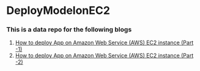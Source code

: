 # DeployModelonEC2

### This is a data repo for the following blogs
1. [How to deploy App on Amazon Web Service (AWS) EC2 instance (Part -1)](https://medium.datadriveninvestor.com/how-to-deploy-app-on-amazon-web-service-aws-ec2-instance-part-1-d6671867848d)
2. [How to deploy App on Amazon Web Service (AWS) EC2 instance (Part -2)](https://medium.datadriveninvestor.com/how-to-deploy-app-on-amazon-web-service-aws-ec2-instance-part-1-d6671867848d)
